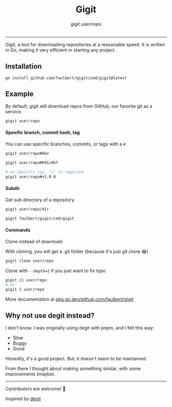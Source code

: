 <span align=center>
  
  # Gigit

  ###### gigit user/repo

</span>

---

Gigit, a tool for downloading repositories at a reasonable speed.
It is written in Go, making it very efficient in starting any project.

## Installation

```
go install github.com/faulbert/gigit/cmd/gigit@latest
```

## Example

By default, gigit will download repos from GitHub, our favorite git as a service.

```sh
gigit user/repo
```

#### Spesific branch, commit hash, tag

You can use specific branches, commits, or tags with a `#`

```sh
gigit user/repo#dev

gigit user/repo#691c0bf

# on spesific tag, "v" is required
gigit user/repo#v1.0.0
```

#### Subdir

Get sub directory of a repository.

```sh
gigit user/repo/dir

gigit faulbert/gigit/cmd/gigit
```

#### Commands

Clone instead of download.

With cloning, you will get a .git folder (because it's just git clone 😂)

```sh
gigit clone user/repo
```

Clone with `--depth=1` if you just want to fix typo

```sh
gigit c1 user/repo
# or
gigit 1 user/repo
```

More documentation at [pkg.go.dev/github.com/faulbert/gigit](https://pkg.go.dev/github.com/faulbert/gigit)

## Why not use degit instead?

I don't know.
I was originally using degit with pnpm, and I felt this way:

- Slow
- Buggy
- Good

Honestly, it's a good project.
But, it doesn't seem to be maintained.

From there I thought about making something similar, with some improvements (maybe).

---

Contributors are welcome! 🤗

Inspired by [degit](https://github.com/Rich-Harris/degit)
